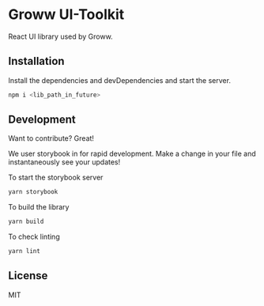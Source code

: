 # Groww UI-Toolkit

React UI library used by Groww. 

## Installation

Install the dependencies and devDependencies and start the server.

```sh
npm i <lib_path_in_future>
```

## Development

Want to contribute? Great!

We user storybook in for rapid development. Make a change in your file and instantaneously see your updates!

To start the storybook server
```sh
yarn storybook
```

To build the library
```sh
yarn build
```

To check linting
```sh
yarn lint
```

## License

MIT

